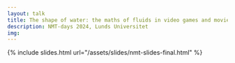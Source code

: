 ```yaml
---
layout: talk
title: The shape of water: the maths of fluids in video games and movies
description: NMT-days 2024, Lunds Universitet
img: 
---
```


{% include slides.html url="/assets/slides/nmt-slides-final.html" %}